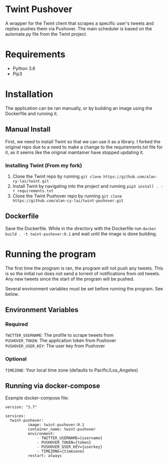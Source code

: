 # Twint Pushover
A wrapper for the Twint client that scrapes a specific user's tweets and replies pushes them via Pushover.  The main scheduler is based on the automate.py file from the Twint project.


# Requirements
- Python 3.6
- Pip3

# Installation
The application can be ran manually, or by building an image using the Dockerfile and running it.

## Manual Install
First, we need to install Twint so that we can use it as a library.  I forked the original repo due to a need to make a change to the requirements.txt file for it, as it seems like the original maintainer have stopped updating it.

### Installing Twint (From my fork)
1) Clone the Twint repo by running `git clone https://github.com/alan-cy-lai/twint.git`
2) Install Twint by navigating into the project and running `pip3 install . -r requirements.txt`
3) Clone the Twint Pushover repo by running `git clone https://github.com/alan-cy-lai/twint-pushover.git`

## Dockerfile
Save the Dockerfile.  While in the directory with the Dockerfile run `docker build . -t twint-pushover:0.1` and wait until the image is done building.

# Running the program
The first time the program is ran, the program will not push any tweets. This is so the initial run does not send a torrent of notifications from old tweets.  Any new tweets since the start of the program will be pushed.


Several environment variables must be set before running the program.  See below.

## Environment Variables
### Required  
`TWITTER_USERNAME`: The profile to scrape tweets from  
`PUSHOVER_TOKEN`: The application token from Pushover  
`PUSHOVER_USER_KEY`: The user key from Pushover  
### Optional  
`TIMEZONE`: Your local time zone (defaults to Pacific/Los_Angeles)

## Running via docker-compose
Example docker-compose file:
```
version: "3.7"

services:
  twint-pushover:
          image: twint-pushover:0.1
          container_name: twint-pushover
          environment:
              - TWITTER_USERNAME={username}
              - PUSHOVER_TOKEN={token}
              - PUSHOVER_USER_KEY={userkey}
              - TIMEZONE={timezone}
          restart: always
```
